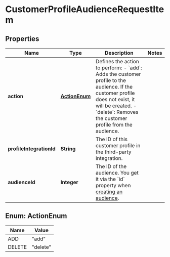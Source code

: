 

# CustomerProfileAudienceRequestItem

## Properties

Name | Type | Description | Notes
------------ | ------------- | ------------- | -------------
**action** | [**ActionEnum**](#ActionEnum) | Defines the action to perform: - &#x60;add&#x60;: Adds the customer profile to the audience. If the customer profile does not exist, it will be created. - &#x60;delete&#x60;: Removes the customer profile from the audience.  | 
**profileIntegrationId** | **String** | The ID of this customer profile in the third-party integration. | 
**audienceId** | **Integer** | The ID of the audience. You get it via the &#x60;id&#x60; property when [creating an audience](#operation/createAudienceV2). | 



## Enum: ActionEnum

Name | Value
---- | -----
ADD | &quot;add&quot;
DELETE | &quot;delete&quot;



